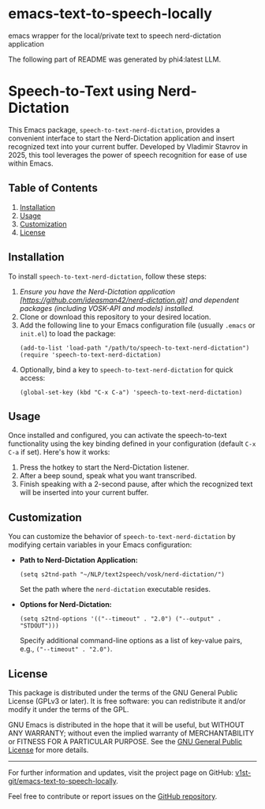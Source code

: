 # emacs-text-to-speech-locally
emacs wrapper for the local/private text to speech nerd-dictation application

The following part of README was generated by phi4:latest LLM.

# Speech-to-Text using Nerd-Dictation

This Emacs package, `speech-to-text-nerd-dictation`, provides a convenient interface to start the Nerd-Dictation application and insert recognized text into your current buffer. 
Developed by Vladimir Stavrov in 2025, this tool leverages the power of speech recognition for ease of use within Emacs.

## Table of Contents

1. [Installation](#installation)
2. [Usage](#usage)
3. [Customization](#customization)
4. [License](#license)

## Installation

To install `speech-to-text-nerd-dictation`, follow these steps:

1. *Ensure you have the Nerd-Dictation application [https://github.com/ideasman42/nerd-dictation.git] and dependent packages (including VOSK-API and models) installed.*
2. Clone or download this repository to your desired location.
3. Add the following line to your Emacs configuration file (usually `.emacs` or `init.el`) to load the package:
    ```elisp
    (add-to-list 'load-path "/path/to/speech-to-text-nerd-dictation")
    (require 'speech-to-text-nerd-dictation)
    ```
4. Optionally, bind a key to `speech-to-text-nerd-dictation` for quick access:
    ```elisp
    (global-set-key (kbd "C-x C-a") 'speech-to-text-nerd-dictation)
    ```

## Usage

Once installed and configured, you can activate the speech-to-text functionality using the key binding defined in your configuration (default `C-x C-a` if set). Here's how it works:

1. Press the hotkey to start the Nerd-Dictation listener.
2. After a beep sound, speak what you want transcribed.
3. Finish speaking with a 2-second pause, after which the recognized text will be inserted into your current buffer.

## Customization

You can customize the behavior of `speech-to-text-nerd-dictation` by modifying certain variables in your Emacs configuration:

- **Path to Nerd-Dictation Application:**
    ```elisp
    (setq s2tnd-path "~/NLP/text2speech/vosk/nerd-dictation/")
    ```
  Set the path where the `nerd-dictation` executable resides.

- **Options for Nerd-Dictation:**
    ```elisp
    (setq s2tnd-options '(("--timeout" . "2.0") ("--output" . "STDOUT")))
    ```
  Specify additional command-line options as a list of key-value pairs, e.g., `("--timeout" . "2.0")`.

## License

This package is distributed under the terms of the GNU General Public License (GPLv3 or later). It is free software: you can redistribute it and/or modify it under the terms of the GPL.

GNU Emacs is distributed in the hope that it will be useful, but WITHOUT ANY WARRANTY; without even the implied warranty of MERCHANTABILITY or FITNESS FOR A PARTICULAR PURPOSE. See the [GNU General Public License](https://www.gnu.org/licenses/) for more details.

---

For further information and updates, visit the project page on GitHub: [v1st-git/emacs-text-to-speech-locally](https://github.com/v1st-git/emacs-text-to-speech-locally).

Feel free to contribute or report issues on the [GitHub repository](https://github.com/v1st-git/emacs-text-to-speech-locally).
